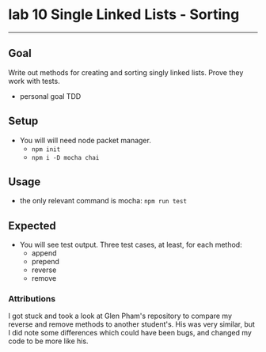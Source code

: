 # lab 10 Single Linked Lists - Sorting
----
## Goal
 Write out methods for creating and sorting singly linked lists.  Prove they work with tests.
 - personal goal TDD

 ## Setup
 - You will will need node packet manager.
    - ``` npm init ```
    - ``` npm i -D mocha chai ```

## Usage
- the only relevant command is mocha:
```npm run test ```

## Expected
- You will see test output.  Three test cases, at least, for each method:
    - append
    - prepend
    - reverse
    - remove

### Attributions
I got stuck and took a look at Glen Pham's repository to compare my reverse and remove methods to another student's.  His was very similar, but I did note some differences which could have been bugs, and changed my code to be more like his.
